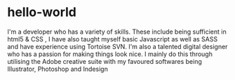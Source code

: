 # hello-world

I'm a developer who has a variety of skills. These include being sufficient in html5 & CSS , I have also taught myself basic Javascript as well as SASS and have experience using Tortoise SVN. I'm also a talented digital designer who has a passion for making things look nice. I mainly do this through utilising the Adobe creative suite with my favoured softwares being Illustrator, Photoshop and Indesign
